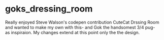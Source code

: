 # goks_dressing_room
Really enjoyed Steve Walson's codepen contribution CuteCat Drssing Room and wanted to make my own with this- and Gok the handsomest 3/4 pug- as inspiraion. My changes extend at this point only the the design. 
